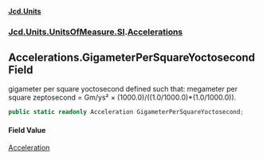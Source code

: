 #### [Jcd.Units](index.md 'index')
### [Jcd.Units.UnitsOfMeasure.SI](Jcd.Units.UnitsOfMeasure.SI.md 'Jcd.Units.UnitsOfMeasure.SI').[Accelerations](Accelerations.md 'Jcd.Units.UnitsOfMeasure.SI.Accelerations')

## Accelerations.GigameterPerSquareYoctosecond Field

gigameter per square yoctosecond defined such that: megameter per square zeptosecond = Gm/ys² ×
(1000.0)/((1.0/1000.0)*(1.0/1000.0)).

```csharp
public static readonly Acceleration GigameterPerSquareYoctosecond;
```

#### Field Value
[Acceleration](Acceleration.md 'Jcd.Units.UnitTypes.Acceleration')